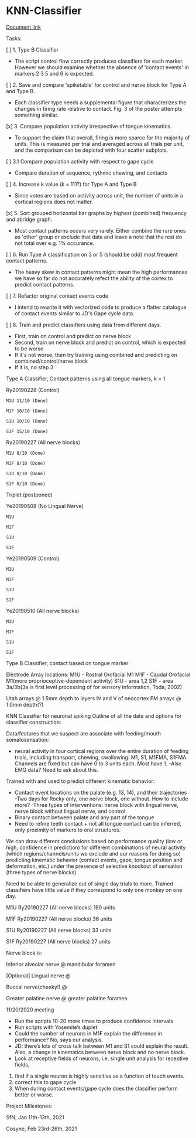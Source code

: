 # KNN-Classifier
[Document link](https://docs.google.com/document/d/1DlprCeO_yCAFl605km7NrIExPAnbm1X1axNf4igZ-3I/edit?usp=sharing)

Tasks:

[ ] 1. Type B Classifier
- The script control flow correctly produces classifiers for each marker. However we should examine whether the absence of 'contact events' in markers 2 3 5 and 6 is expected.

[ ] 2. Save and compare 'spiketable' for control and nerve block for Type A and Type B.
- Each classifier type needs a supplemental figure that characterizes the changes in firing rate relative to contact. Fig. 3 of the poster attempts something similar.

[x] 3. Compare population activity irrespective of tongue kinematics.
- To support the claim that overall, firing is more sparce for the majority of units. This is measured per trial and averaged across all trials per unit, and the comparison can be depicted with four scatter subplots.

[ ] 3.1 Compare population activity with respect to gape cycle
- Compare duration of sequence, rythmic chewing, and contacts

[ ] 4. Increase k value (k = 111?) for Type A and Type B
- Since votes are based on activity across unit, the number of units in a cortical regions does not matter.

[x] 5. Sort grouped horizontal bar graphs by highest (combined) frequency and abridge graph.
- Most contact patterns occurs very rarely. Either combine the rare ones as 'other' group or exclude that data and leave a note that the rest do not total over e.g. 1% occurance.

[ ] 6. Run Type A classification on 3 or 5 (should be odd) most frequent contact patterns.
- The heavy skew in contact patterns might mean the high performances we have so far do not accurately refect the ability of the cortex to predict contact patterns.

[ ] 7. Refactor original contact events code
- I intend to rewrite it with vectorized code to produce a flatter catalogue of contact events similar to JD's Gape cycle data.

[ ] 8. Train and predict classifiers using data from different days.
- First, train on control and predict on nerve block
- Second, train on nerve block and predict on control, which is expected to be worse
- If it's not worse, then try training using combined and predicting on combined/control/nerve block
- If it is, no step 3

Type A Classifier, Contact patterns using all tongue markers, k = 1

Ry20190228 (Control)

    M1U 11/10 (Done)

    M1F 10/10 (Done)

    S1U 10/10 (Done)

    S1F 15/10 (Done)

Ry20190227 (All nerve blocks)

    M1U 8/10 (Done)
    
    M1F 8/10 (Done)

    S1U 8/10 (Done)

    S1F 8/10 (Done)
    
Triplet (postponed)

Ye20190508 (No Lingual Nerve)

    M1U
    
    M1F
    
    S1U
    
    S1F
    
Ye20190509 (Control)

    M1U

    M1F

    S1U

    S1F
    
Ye20190510 (All nerve blocks)

    M1U

    M1F

    S1U

    S1F

Type B Classifier, contact based on tongue marker

Electrode Array locations:
M1U - Rostral Orofacial M1
M1F - Caudal Orofacial M1(more proprioceptive-dependant activity)
S1U - area 1,2
S1F - area 3a/3b(3a is first level processing of for sensory information, Toda, 2002)

Utah arrays @ 1.5mm depth to layers IV and V of neocortex
FM arrays @ 1.0mm depth(?)

KNN Classifier for neuronal spiking
Outline of all the data and options for classifier construction:

Data/features that we suspect are associate with feeding/mouth somatosensation:
- neural activity in four cortical regions over the entire duration of feeding trials, including transport, chewing, swallowing: M1, S1, M1FMA, S1FMA. Channels are fixed but can have 0 to 3 units each. Most have 1.
-Also EMG data? Need to ask about this.

Trained with and used to predict different kinematic behavior:

- Contact event locations on the palate (e.g. 13, 14), and their trajectories
    -Two days for Rocky only, one nerve block, one without. How to include more?
    -Three types of interventions: nerve block with lingual nerve, nerve block without     lingual nerve, and control
- Binary contact between palate and any part of the tongue
- Need to refine teeth contact + not all tongue contact can be inferred, only proximity of markers to oral structures.

We can draw different conclusions based on performance quality (low or high, confidence in prediction) for different combinations of neural activity (which regions/channels/units we exclude and our reasons for doing so) predicting kinematic behavior (contact events, gape, tongue position and deformation, etc.) under the presence of selective knockout of sensation (three types of nerve blocks)

Need to be able to generalize out of single day trials to more. Trained classifiers have little value if they correspond to only one monkey on one day.


M1U Ry20190227 (All nerve blocks) 190 units

M1F Ry20190227 (All nerve blocks) 36 units

S1U Ry20190227 (All nerve blocks) 33 units

S1F Ry20190227 (All nerve blocks) 27 units


Nerve block is:

Inferior alveolar nerve @ mandibular foramen

[Optional] Lingual nerve @ 

Buccal nerve(cheeky!) @ 

Greater palatine nerve @ greater palatine foramen

11/20/2020 meeting

- Run the scripts 10-20 more times to produce confidence intervals
- Run scripts with Yosemite’s duplet
- Could the number of neurons in M1F explain the difference in performance? No, says our analysis.
- JD: there’s lots of cross talk between M1 and S1 could explain the result. Also, a change in kinematics between nerve block and no nerve block.
- Look at receptive fields of neurons, i.e. single unit analysis for receptive fields, 
1. find if a single neuron is highly sensitive as a function of touch events. 
2. correct this to gape cycle 
3. When during contact events/gape cycle does the classifier perform better or worse.

Project Milestones:

SfN, Jan 11th-13th, 2021

Cosyne, Feb 23rd-26th, 2021
